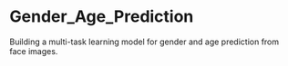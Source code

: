 # Gender_Age_Prediction
Building a multi-task learning model for gender and age prediction from face images.

